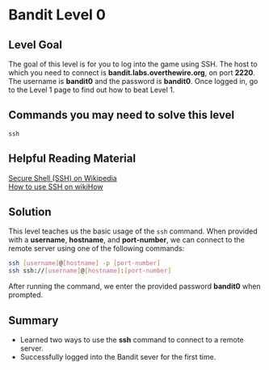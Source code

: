 # Bandit Level 0
## Level Goal
The goal of this level is for you to log into the game using SSH.
The host to which you need to connect is **bandit.labs.overthewire.org**, on port **2220**.
The username is **bandit0** and the password is **bandit0**.
Once logged in, go to the Level 1 page to find out how to beat Level 1.

## Commands you may need to solve this level
`ssh`

## Helpful Reading Material
[Secure Shell (SSH) on Wikipedia](https://en.wikipedia.org/wiki/Secure_Shell)  
[How to use SSH on wikiHow](https://www.wikihow.com/Use-SSH)

## Solution
This level teaches us the basic usage of the `ssh` command.
When provided with a **username**, **hostname**, and **port-number**, we can connect to the remote server using one of the following commands:
```bash
ssh [username]@[hostname] -p [port-number]
ssh ssh://[username]@[hostname]:[port-number]
```
After running the command, we enter the provided password **bandit0** when prompted.

## Summary
- Learned two ways to use the **ssh** command to connect to a remote server.
- Successfully logged into the Bandit sever for the first time.
